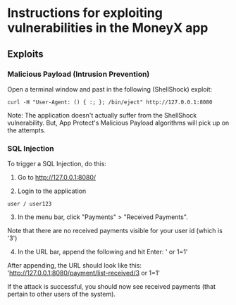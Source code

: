 # Instructions for exploiting vulnerabilities in the MoneyX app

## Exploits

### Malicious Payload (Intrusion Prevention)
Open a terminal window and past in the following (ShellShock) exploit:
```
curl -H "User-Agent: () { :; }; /bin/eject" http://127.0.0.1:8080
```
Note: The application doesn't actually suffer from the ShellShock vulnerability.  But, App Protect's Malicious Payload algorithms will pick up on the attempts.

### SQL Injection

To trigger a SQL Injection, do this:

1. Go to http://127.0.0.1:8080/

2. Login to the application
```
user / user123
```
3. In the menu bar, click "Payments" > "Received Payments".

Note that there are no received payments visible for your user id (which is '3')

4. In the URL bar, append the following and hit Enter: ' or 1=1'

After appending, the URL should look like this:  'http://127.0.0.1:8080/payment/list-received/3 or 1=1'

If the attack is successful, you should now see received payments (that pertain to other users of the system).

